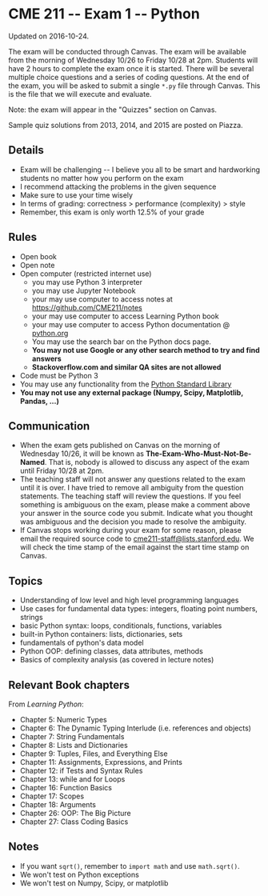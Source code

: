 # CME 211 -- Exam 1 -- Python

Updated on 2016-10-24.

The exam will be conducted through Canvas. The exam will be available from the
morning of Wednesday 10/26 to Friday 10/28 at 2pm. Students will have 2 hours to
complete the exam once it is started. There will be several multiple choice
questions and a series of coding questions. At the end of the exam, you will be
asked to submit a single `*.py` file through Canvas. This is the file that we
will execute and evaluate.

Note: the exam will appear in the "Quizzes" section on Canvas.

Sample quiz solutions from 2013, 2014, and 2015 are posted on Piazza.

## Details

* Exam will be challenging -- I believe you all to be smart and hardworking
  students no matter how you perform on the exam
* I recommend attacking the problems in the given sequence
* Make sure to use your time wisely
* In terms of grading: correctness > performance (complexity) > style
* Remember, this exam is only worth 12.5% of your grade

## Rules

* Open book
* Open note
* Open computer (restricted internet use)
  * you may use Python 3 interpreter
  * you may use Jupyter Notebook
  * your may use computer to access notes at <https://github.com/CME211/notes>
  * your may use computer to access Learning Python book
  * your may use computer to access Python documentation
    @ [python.org](https://docs.python.org/3/index.html)
  * You may use the search bar on the Python docs page.
  * **You may not use Google or any other search method to try and find
    answers**
  * **Stackoverflow.com and similar QA sites are not allowed**
* Code must be Python 3
* You may use any functionality from
  the [Python Standard Library](https://docs.python.org/3/library/index.html)
* **You may not use any external package (Numpy, Scipy, Matplotlib, Pandas, ...)**

## Communication

* When the exam gets published on Canvas on the morning of Wednesday 10/26, it
  will be known as **The-Exam-Who-Must-Not-Be-Named**. That is, nobody is
  allowed to discuss any aspect of the exam until Friday 10/28 at 2pm.
* The teaching staff will not answer any questions related to the exam until it
  is over. I have tried to remove all ambiguity from the question statements.
  The teaching staff will review the questions. If you feel something is
  ambiguous on the exam, please make a comment above your answer in the source
  code you submit. Indicate what you thought was ambiguous and the decision you
  made to resolve the ambiguity.
* If Canvas stops working during your exam for some reason, please email the
  required source code to <cme211-staff@lists.stanford.edu>. We will check the
  time stamp of the email against the start time stamp on Canvas.

## Topics

* Understanding of low level and high level programming languages
* Use cases for fundamental data types: integers, floating point numbers,
  strings
* basic Python syntax: loops, conditionals, functions, variables
* built-in Python containers: lists, dictionaries, sets
* fundamentals of python's data model
* Python OOP: defining classes, data attributes, methods
* Basics of complexity analysis (as covered in lecture notes)

## Relevant Book chapters

From *Learning Python*:

* Chapter 5: Numeric Types
* Chapter 6: The Dynamic Typing Interlude (i.e. references and objects)
* Chapter 7: String Fundamentals
* Chapter 8: Lists and Dictionaries
* Chapter 9: Tuples, Files, and Everything Else
* Chapter 11: Assignments, Expressions, and Prints
* Chapter 12: if Tests and Syntax Rules
* Chapter 13: while and for Loops
* Chapter 16: Function Basics
* Chapter 17: Scopes
* Chapter 18: Arguments
* Chapter 26: OOP: The Big Picture
* Chapter 27: Class Coding Basics

## Notes

* If you want `sqrt()`, remember to `import math` and use `math.sqrt()`.
* We won't test on Python exceptions
* We won't test on Numpy, Scipy, or matplotlib
